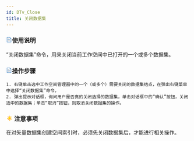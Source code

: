 ```yaml
---
id: DTv_Close
title: 关闭数据集
---
```

### ![](../../img/read.gif)使用说明

“关闭数据集”命令，用来关闭当前工作空间中已打开的一个或多个数据集。

### ![](../../img/read.gif)操作步骤

    1. 右键单击选中工作空间管理器中的一个（或多个）需要关闭的数据集结点，在弹出右键菜单中选择“关闭数据集”命令。
    2. 弹出提示对话框，询问用户是否真的关闭选择的数据集，单击对话框中的“确认”按钮，关闭选中的数据集；单击“取消”按钮，则取消关闭数据集的操作。 

### ![](../../img/note.png)注意事项

在对矢量数据集创建空间索引时，必须先关闭数据集后，才能进行相关操作。



